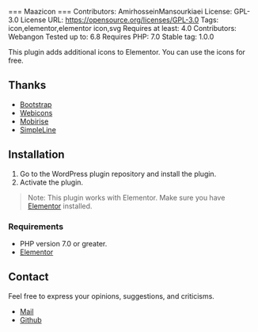 === Maazicon ===
Contributors: AmirhosseinMansourkiaei
License: GPL-3.0
License URL: https://opensource.org/licenses/GPL-3.0
Tags: icon,elementor,elementor icon,svg
Requires at least: 4.0
Contributors: Webangon
Tested up to: 6.8
Requires PHP: 7.0
Stable tag: 1.0.0

This plugin adds additional icons to Elementor. You can use the icons for free.

## Thanks

- [Bootstrap](https://https://github.com/uiwjs/bootstrap-icons)
- [Webicons](https://github.com/amazingSurge/web-icons)
- [Mobirise](https://mobirise.com)
- [SimpleLine](https://github.com/thesabbir/simple-line-icons/)

## Installation

1. Go to the WordPress plugin repository and install the plugin.
2. Activate the plugin.

> Note: This plugin works with Elementor. Make sure you have [Elementor](https://wordpress.org/plugins/elementor/) installed.

### Requirements

* PHP version 7.0 or greater.
* [Elementor](https://wordpress.org/plugins/elementor/)

## Contact

Feel free to express your opinions, suggestions, and criticisms.

* [Mail](mailto:amirhossein.m.kiaei@gmail.com)
* [Github](https://github.com/Mansourkia)
